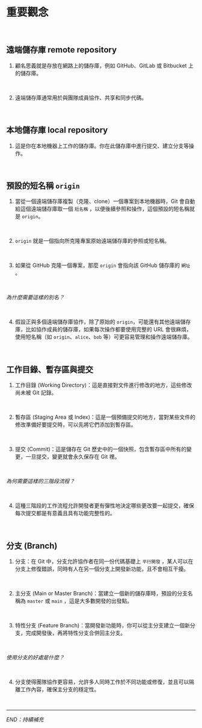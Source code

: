 # 重要觀念

<br>

## 遠端儲存庫 remote repository

1. 顧名思義就是存放在網路上的儲存庫，例如 GitHub、GitLab 或 Bitbucket 上的儲存庫。

<br>

2. 遠端儲存庫通常用於與團隊成員協作、共享和同步代碼。

<br>

## 本地儲存庫 local repository

1. 這是你在本地機器上工作的儲存庫。你在此儲存庫中進行提交、建立分支等操作。

<br>

## 預設的短名稱 `origin`

1. 當從一個遠端儲存庫複製（克隆、clone）一個專案到本地機器時，Git 會自動給這個遠端儲存庫取一個 `短名稱` ，以便後續參照和操作，這個預設的短名稱就是 `origin`。

<br>

2. `origin` 就是一個指向所克隆專案原始遠端儲存庫的參照或短名稱。

<br>

3. 如果從 GitHub 克隆一個專案，那麼 `origin` 會指向該 GitHub 儲存庫的 `網址` 。

<br>

_為什麼需要這樣的別名？_

<br>

4. 假設正與多個遠端儲存庫協作，除了原始的 `origin`，可能還有其他遠端儲存庫，比如協作成員的儲存庫，如果每次操作都要使用完整的 URL 會很麻煩，使用短名稱（如 `origin`、`alice`、`bob` 等）可更容易管理和操作遠端儲存庫。

<br>

## 工作目錄、暫存區與提交

1. 工作目錄 (Working Directory)：這是直接對文件進行修改的地方，這些修改尚未被 Git 記錄。

<br>

2. 暫存區 (Staging Area 或 Index)：這是一個預備提交的地方，當對某些文件的修改準備好要提交時，可以先將它們添加到暫存區。

<br>

3. 提交 (Commit)：這是儲存在 Git 歷史中的一個快照，包含暫存區中所有的變更，一旦提交，變更就會永久保存在 Git 裡。

<br>

_為何需要這樣的三階段流程？_

<br>

4. 這種三階段的工作流程允許開發者更有彈性地決定哪些更改要一起提交，確保每次提交都是有意義且具有功能完整性的。

<br>

## 分支 (Branch)

1. 分支：在 Git 中，分支允許協作者在同一份代碼基礎上 `平行開發` ，某人可以在分支上修復錯誤，同時有人在另一個分支上開發新功能，且不會相互干擾。

<br>

2. 主分支 (Main or Master Branch)：當建立一個新的儲存庫時，預設的分支名稱為 `master` 或 `main` ，這是大多數開發的出發點。

<br>

3. 特性分支 (Feature Branch)：當開發新功能時，你可以從主分支建立一個新分支，完成開發後，再將特性分支合併回主分支。

<br>

_使用分支的好處是什麼？_

<br>

4. 分支使得團隊協作更容易，允許多人同時工作於不同功能或修復，並且可以隔離工作內容，確保主分支的穩定性。

<br>

___

_END：持續補充_

